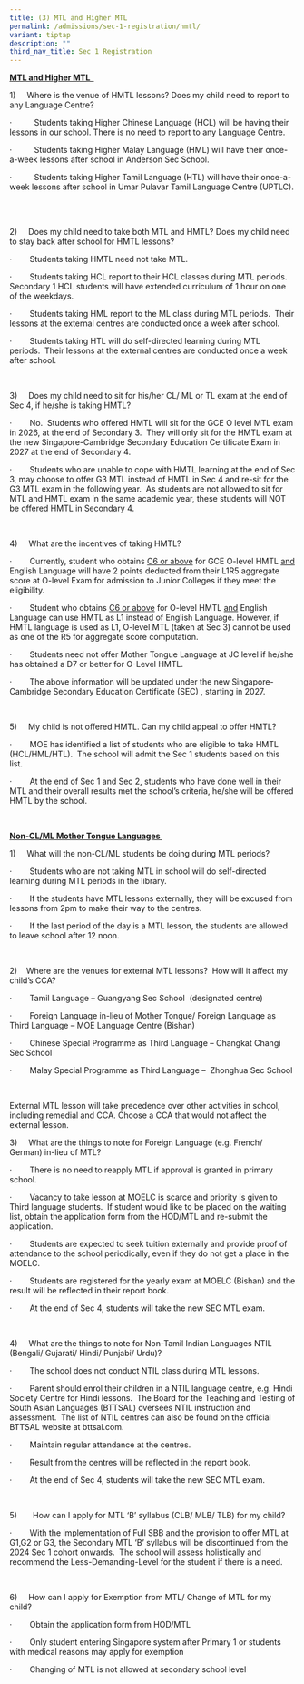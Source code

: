 ```yaml
---
title: (3) MTL and Higher MTL
permalink: /admissions/sec-1-registration/hmtl/
variant: tiptap
description: ""
third_nav_title: Sec 1 Registration
---
```

<p><strong><u>MTL and Higher MTL &nbsp;</u></strong></p><p>1)&nbsp;&nbsp;&nbsp;&nbsp; Where is the venue of HMTL lessons? Does my child need to report to any Language Centre?</p><p>·&nbsp;&nbsp;&nbsp;&nbsp;&nbsp;&nbsp;&nbsp;&nbsp;&nbsp; Students taking Higher Chinese Language (HCL) will be having their lessons in our school. There is no need to report to any Language Centre.</p><p>·&nbsp;&nbsp;&nbsp;&nbsp;&nbsp;&nbsp;&nbsp;&nbsp;&nbsp; Students taking Higher Malay Language (HML) will have their once-a-week lessons after school in Anderson Sec School. &nbsp;&nbsp;</p><p>·&nbsp;&nbsp;&nbsp;&nbsp;&nbsp;&nbsp;&nbsp;&nbsp;&nbsp; Students taking Higher Tamil Language (HTL) will have their once-a-week lessons after school in Umar Pulavar Tamil Language Centre (UPTLC). &nbsp;</p><p>&nbsp;</p><p>2)&nbsp;&nbsp;&nbsp;&nbsp; Does my child need to take both MTL and HMTL? Does my child need to stay back after school for HMTL lessons?</p><p>·&nbsp;&nbsp;&nbsp;&nbsp;&nbsp;&nbsp;&nbsp; Students taking HMTL need not take MTL.</p><p>·&nbsp;&nbsp;&nbsp;&nbsp;&nbsp;&nbsp;&nbsp; Students taking HCL report to their HCL classes during MTL periods.&nbsp; Secondary 1 HCL students will have extended curriculum of 1 hour on one of the weekdays.</p><p>·&nbsp;&nbsp;&nbsp;&nbsp;&nbsp;&nbsp;&nbsp; Students taking HML report to the ML class during MTL periods. &nbsp;Their lessons at the external centres are conducted once a week after school.&nbsp;&nbsp;</p><p>·&nbsp;&nbsp;&nbsp;&nbsp;&nbsp;&nbsp;&nbsp; Students taking HTL will do self-directed learning during MTL periods.&nbsp; Their lessons at the external centres are conducted once a week after school.&nbsp;&nbsp;</p><p>&nbsp;</p><p>3)&nbsp;&nbsp;&nbsp;&nbsp; Does my child need to sit for his/her CL/ ML or TL exam at the end of Sec 4, if he/she is taking HMTL?</p><p>·&nbsp;&nbsp;&nbsp;&nbsp;&nbsp;&nbsp;&nbsp; No.&nbsp; Students who offered HMTL will sit for the GCE O level MTL exam in 2026, at the end of Secondary 3.&nbsp; They will only sit for the HMTL exam at the new Singapore-Cambridge Secondary Education Certificate Exam in 2027 at the end of Secondary 4. &nbsp;</p><p>·&nbsp;&nbsp;&nbsp;&nbsp;&nbsp;&nbsp;&nbsp; Students who are unable to cope with HMTL learning at the end of Sec 3, may choose to offer G3 MTL instead of HMTL in Sec 4 and re-sit for the G3 MTL exam in the following year.&nbsp; As students are not allowed to sit for MTL and HMTL exam in the same academic year, these students will NOT be offered HMTL in Secondary 4.</p><p>&nbsp;</p><p>4)&nbsp;&nbsp;&nbsp;&nbsp; What are the incentives of taking HMTL?</p><p>·&nbsp;&nbsp;&nbsp;&nbsp;&nbsp;&nbsp;&nbsp; Currently, student who obtains <u>C6 or above</u> for GCE O-level HMTL <u>and</u> English Language will have 2 points deducted from their L1R5 aggregate score at O-level Exam for admission to Junior Colleges if they meet the eligibility.</p><p>·&nbsp;&nbsp;&nbsp;&nbsp;&nbsp;&nbsp;&nbsp; Student who obtains <u>C6 or above</u> for O-level HMTL <u>and</u> English Language can use HMTL as L1 instead of English Language. However, if HMTL language is used as L1, O-level MTL (taken at Sec 3) cannot be used as one of the R5 for aggregate score computation.&nbsp;</p><p>·&nbsp;&nbsp;&nbsp;&nbsp;&nbsp;&nbsp;&nbsp; Students need not offer Mother Tongue Language at JC level if he/she has obtained a D7 or better for O-Level HMTL.</p><p>·&nbsp;&nbsp;&nbsp;&nbsp;&nbsp;&nbsp;&nbsp; The above information will be updated under the new Singapore-Cambridge Secondary Education Certificate (SEC) , starting in 2027.</p><p>&nbsp;</p><p>5)&nbsp;&nbsp;&nbsp;&nbsp; My child is not offered HMTL. Can my child appeal to offer HMTL?</p><p>·&nbsp;&nbsp;&nbsp;&nbsp;&nbsp;&nbsp;&nbsp; MOE has identified a list of students who are eligible to take HMTL (HCL/HML/HTL).&nbsp; The school will admit the Sec 1 students based on this list.&nbsp;</p><p>·&nbsp;&nbsp;&nbsp;&nbsp;&nbsp;&nbsp;&nbsp; At the end of Sec 1 and Sec 2, students who have done well in their MTL and their overall results met the school’s criteria, he/she will be offered HMTL by the school.&nbsp;&nbsp; &nbsp;&nbsp;</p><p>&nbsp;</p><p><strong><u>Non-CL/ML Mother Tongue Languages&nbsp;</u></strong></p><p>1)&nbsp;&nbsp;&nbsp;&nbsp; What will the non-CL/ML students be doing during MTL periods?&nbsp;&nbsp;</p><p>·&nbsp;&nbsp;&nbsp;&nbsp;&nbsp;&nbsp;&nbsp; Students who are not taking MTL in school will do self-directed learning during MTL periods in the library.&nbsp;</p><p>·&nbsp;&nbsp;&nbsp;&nbsp;&nbsp;&nbsp;&nbsp; If the students have MTL lessons externally, they will be excused from lessons from 2pm to make their way to the centres. &nbsp;&nbsp;</p><p>·&nbsp;&nbsp;&nbsp;&nbsp;&nbsp;&nbsp;&nbsp; If the last period of the day is a MTL lesson, the students are allowed to leave school after 12 noon.</p><p>&nbsp;</p><p>2)&nbsp;&nbsp;&nbsp; Where are the venues for external MTL lessons?&nbsp; How will it affect my child’s CCA?</p><p>·&nbsp;&nbsp;&nbsp;&nbsp;&nbsp;&nbsp;&nbsp; Tamil Language – Guangyang Sec School&nbsp; (designated centre) &nbsp;&nbsp;</p><p>·&nbsp;&nbsp;&nbsp;&nbsp;&nbsp;&nbsp;&nbsp; Foreign Language in-lieu of Mother Tongue/ Foreign Language as Third Language – MOE Language Centre (Bishan)</p><p>·&nbsp;&nbsp;&nbsp;&nbsp;&nbsp;&nbsp;&nbsp; Chinese Special Programme as Third Language – Changkat Changi Sec School</p><p>·&nbsp;&nbsp;&nbsp;&nbsp;&nbsp;&nbsp;&nbsp; Malay Special Programme as Third Language – &nbsp;Zhonghua Sec School</p><p>&nbsp;</p><p>External MTL lesson will take precedence over other activities in school, including remedial and CCA. Choose a CCA that would not affect the external lesson.</p><p></p><p>3)&nbsp;&nbsp;&nbsp;&nbsp; What are the things to note for Foreign Language (e.g. French/ German) in-lieu of MTL?</p><p>·&nbsp;&nbsp;&nbsp;&nbsp;&nbsp;&nbsp;&nbsp; There is no need to reapply MTL if approval is granted in primary school.&nbsp;</p><p>·&nbsp;&nbsp;&nbsp;&nbsp;&nbsp;&nbsp;&nbsp; Vacancy to take lesson at MOELC is scarce and priority is given to Third language students.&nbsp; If student would like to be placed on the waiting list, obtain the application form from the HOD/MTL and re-submit the application.</p><p>·&nbsp;&nbsp;&nbsp;&nbsp;&nbsp;&nbsp;&nbsp; Students are expected to seek tuition externally and provide proof of attendance to the school periodically, even if they do not get a place in the MOELC.</p><p>·&nbsp;&nbsp;&nbsp;&nbsp;&nbsp;&nbsp;&nbsp; Students are registered for the yearly exam at MOELC (Bishan) and the result will be reflected in their report book.</p><p>·&nbsp;&nbsp;&nbsp;&nbsp;&nbsp;&nbsp;&nbsp; At the end of Sec 4, students will take the new SEC MTL exam.</p><p>&nbsp;</p><p>4)&nbsp;&nbsp;&nbsp;&nbsp; What are the things to note for Non-Tamil Indian Languages NTIL (Bengali/ Gujarati/ Hindi/ Punjabi/ Urdu)?&nbsp; <strong>&nbsp;</strong></p><p>·&nbsp;&nbsp;&nbsp;&nbsp;&nbsp;&nbsp;&nbsp; The school does not conduct NTIL class during MTL lessons. &nbsp;&nbsp;</p><p>·&nbsp;&nbsp;&nbsp;&nbsp;&nbsp;&nbsp;&nbsp; Parent should enrol their children in a NTIL language centre, e.g. Hindi Society Centre for Hindi lessons.&nbsp; The Board for the Teaching and Testing of South Asian Languages (BTTSAL) oversees NTIL instruction and assessment.&nbsp; The list of NTIL centres can also be found on the official BTTSAL website at <a rel="noopener noreferrer nofollow" target="_blank">bttsal.com</a>.</p><p>·&nbsp;&nbsp;&nbsp;&nbsp;&nbsp;&nbsp;&nbsp; Maintain regular attendance at the centres.&nbsp;</p><p>·&nbsp;&nbsp;&nbsp;&nbsp;&nbsp;&nbsp;&nbsp; Result from the centres will be reflected in the report book.</p><p>·&nbsp;&nbsp;&nbsp;&nbsp;&nbsp;&nbsp;&nbsp; At the end of Sec 4, students will take the new SEC MTL exam.</p><p>&nbsp;</p><p>5)&nbsp;&nbsp;&nbsp;&nbsp; &nbsp;&nbsp;How can I apply for MTL ‘B’ syllabus (CLB/ MLB/ TLB) for my child?</p><p>·&nbsp;&nbsp;&nbsp;&nbsp;&nbsp;&nbsp;&nbsp; With the implementation of Full SBB and the provision to offer MTL at G1,G2 or G3, the Secondary MTL ‘B’ syllabus will be discontinued from the 2024 Sec 1 cohort onwards.&nbsp; The school will assess holistically and recommend the Less-Demanding-Level for the student if there is a need.&nbsp;</p><p>&nbsp;</p><p>6)&nbsp;&nbsp;&nbsp;&nbsp; How can I apply for Exemption from MTL/ Change of MTL for my child?</p><p>·&nbsp;&nbsp;&nbsp;&nbsp;&nbsp;&nbsp;&nbsp; Obtain the application form from HOD/MTL</p><p>·&nbsp;&nbsp;&nbsp;&nbsp;&nbsp;&nbsp;&nbsp; Only student entering Singapore system after Primary 1 or students with medical reasons may apply for exemption</p><p>·&nbsp;&nbsp;&nbsp;&nbsp;&nbsp;&nbsp;&nbsp; Changing of MTL is not allowed at secondary school level &nbsp;&nbsp;</p>